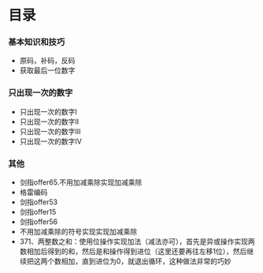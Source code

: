 # 目录

### 基本知识和技巧

- 原码，补码，反码
- 获取最后一位数字



### 只出现一次的数字

- 只出现一次的数字I
- 只出现一次的数字II
- 只出现一次的数字III
- 只出现一次的数字IV



### 其他

- 剑指offer65.不用加减乘除实现加减乘除
- 格雷编码
- 剑指offer53
- 剑指offer15
- 剑指offer56
- 不用加减乘除的符号实现实现加减乘除
- 371、两整数之和：使用位操作实现加法（减法亦可），首先是异或操作实现两数相加后得到的和，然后是和操作得到进位（这里还要再往左移1位），然后继续把这两个数相加，直到进位为0，就退出循环，这种做法非常的巧妙
